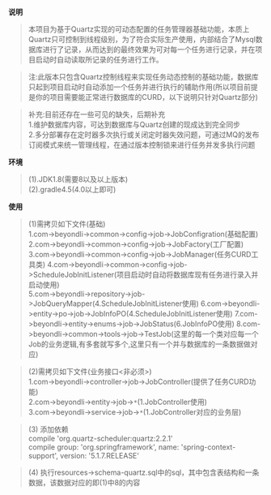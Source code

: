 **说明**
> 本项目为基于Quartz实现的可动态配置的任务管理器基础功能，本质上Quartz只可控制到线程级别，为了符合实际生产使用，内部结合了Mysql数据库进行了记录，从而达到的最终效果为可对每一个任务进行记录，并在项目启动时自动读取所记录的任务进行工作。

> 注:此版本只包含Quartz控制线程来实现任务动态控制的基础功能，数据库只起到项目启动时自动添加一个任务并进行执行的辅助作用(所以项目前提是你的项目需要能正常进行数据库的CURD，以下说明只针对Quartz部分)

> 补充:目前还存在一些可见的缺失，后期补充  
        1.维护数据库内容，可达到数据库与Quartz创建的现成达到完全同步    
        2.多分部署存在定时器多次执行或关闭定时器失效问题，可通过MQ的发布订阅模式来统一管理线程，在通过版本控制锁来进行任务并发多执行问题
        
**环境** 
> (1).JDK1.8(需要8以及以上版本)  
  (2).gradle4.5(4.0以上即可)

**使用**

> (1)需拷贝如下文件(基础)  
      1.com->beyondli->common->config->job->JobConfigration(基础配置)
      2.com->beyondli->common->config->job->JobFactory(工厂配置)
      3.com->beyondli->common->config->job->JobManager(任务CURD工具类)
      4.com->beyondli->common->config->job->ScheduleJobInitListener(项目启动时自动将数据库现有任务进行录入并启动使用)  
      5.com->beyondli->repository->job->JobQueryMapper(4.ScheduleJobInitListener使用)
      6.com->beyondli->entity->po->job->JobInfoPO(4.ScheduleJobInitListener使用)
      7.com->beyondli->entity->enums->job->JobStatus(6.JobInfoPO使用)
      8.com->beyondli->common->tools->job->TestJob(这里的每一个类对应每一个Job的业务逻辑,有多套就写多个,这里只有一个并与数据库的一条数据做对应)
      
> (2)需拷贝如下文件(业务接口<非必须>)  
      1.com->beyondli->controller->job->JobController(提供了任务CURD功能)  
      2.com->beyondli->entity->job->`*`(1.JobController使用)  
      3.com->beyondli->service->job->`*`(1.JobController对应的业务层)
        
> (3) 添加依赖  
    compile 'org.quartz-scheduler:quartz:2.2.1'  
    compile group: 'org.springframework', name: 'spring-context-support', version: '5.1.7.RELEASE'
    
> (4) 执行resources->schema-quartz.sql中的sql，其中包含表结构和一条数据，该数据对应的即(1)中8的内容